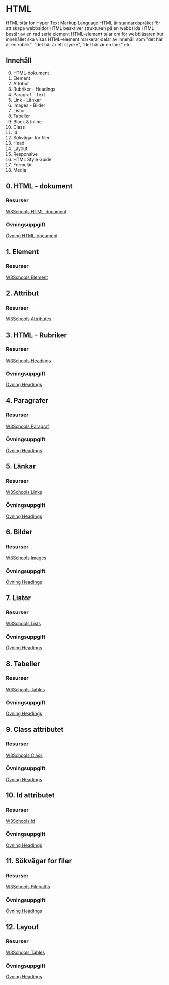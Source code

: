 # HTML
HTML står för Hyper Text Markup Language
HTML är standardspråket för att skapa webbsidor
HTML beskriver strukturen på en webbsida
HTML består av en rad serie element
HTML-element talar om för webbläsaren hur innehållet ska visas
HTML-element markerar delar av innehåll som "det här är en rubrik", "det här är ett stycke", "det här är en länk" etc.

## Innehåll
0. HTML-dokument
1. Element
2. Attribut
3. Rubriker - Headings
4. Paragraf - Text
5. Link - Länkar
6. Images - Bilder
7. Listor
8. Tabeller
9. Block & Inline
10. Class
11. Id
12. Sökvägar för filer
13. Head
14. Layout
15. Responsive
16. HTML Style Guide
17. Formulär
18. Media

## 0. HTML - dokument
### Resurser
[W3Schools HTML-document](https://www.w3schools.com/html/html_basic.asp)
### Övningsuppgift
[Övning HTML-document](https://javascript.info/variables)

## 1. Element
### Resurser
[W3Schools Element](https://www.w3schools.com/html/html_elements.asp)

## 2. Attribut
### Resurser
[W3Schools Attributes](https://www.w3schools.com/html/html_attributes.asp)

## 3. HTML - Rubriker
### Resurser
[W3Schools Headings](https://www.w3schools.com/html/html_headings.asp)
### Övningsuppgift
[Övning Headings](https://javascript.info/variables)

## 4. Paragrafer
### Resurser
[W3Schools Paragraf](https://www.w3schools.com/html/html_paragraphs.asp)
### Övningsuppgift
[Övning Headings](https://javascript.info/variables)

## 5. Länkar
### Resurser
[W3Schools Links](https://www.w3schools.com/html/html_links.asp)
### Övningsuppgift
[Övning Headings](https://javascript.info/variables)

## 6. Bilder
### Resurser
[W3Schools Images](https://www.w3schools.com/html/html_headings.asp)
### Övningsuppgift
[Övning Headings](https://javascript.info/variables)

## 7. Listor
### Resurser
[W3Schools Lists](https://www.w3schools.com/html/html_lists.asp)
### Övningsuppgift
[Övning Headings](https://javascript.info/variables)

## 8. Tabeller
### Resurser
[W3Schools Tables](https://www.w3schools.com/html/html_tables.asp)
### Övningsuppgift
[Övning Headings](https://javascript.info/variables)

## 9. Class attributet
### Resurser
[W3Schools Class](https://www.w3schools.com/html/html_classes.asp)
### Övningsuppgift
[Övning Headings](https://javascript.info/variables)

## 10. Id attributet
### Resurser
[W3Schools Id](https://www.w3schools.com/html/html_id.asp)
### Övningsuppgift
[Övning Headings](https://javascript.info/variables)

## 11. Sökvägar for filer
### Resurser
[W3Schools Filepaths](https://www.w3schools.com/html/html_filepaths.asp)
### Övningsuppgift
[Övning Headings](https://javascript.info/variables)




















## 12. Layout
### Resurser
[W3Schools Tables](https://www.w3schools.com/html/html_tables.asp)
### Övningsuppgift
[Övning Headings](https://javascript.info/variables)

